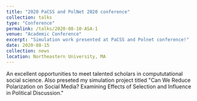 ```yaml
---
title: "2020 PaCSS and PolNet 2020 conference"
collection: talks
type: "Conference"
permalink: /talks/2020-08-10-ASA-1
venue: "Academic Conference"
excerpt: "Simulation work presented at PaCSS and Polnet conference!"
date: 2020-08-15
collection: news
location: Northeastern University, MA
---
```


An excellent opportunities to meet talented scholars in compututational social science. Also preseted my simulation project titled "Can We Reduce Polarization on Social Media? Examining Effects of Selection and Influence in Political Discussion."
